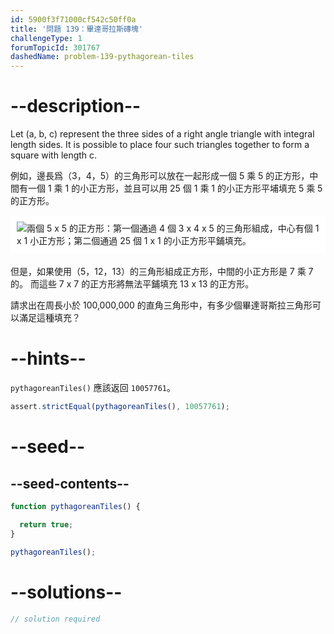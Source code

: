 ```yaml
---
id: 5900f3f71000cf542c50ff0a
title: '問題 139：畢達哥拉斯磚塊'
challengeType: 1
forumTopicId: 301767
dashedName: problem-139-pythagorean-tiles
---
```


# --description--

Let (a, b, c) represent the three sides of a right angle triangle with integral length sides. It is possible to place four such triangles together to form a square with length c.

例如，邊長爲（3，4，5）的三角形可以放在一起形成一個 5 乘 5 的正方形，中間有一個 1 乘 1 的小正方形，並且可以用 25 個 1 乘 1 的小正方形平埔填充 5 乘 5 的正方形。

<img alt="兩個 5 x 5 的正方形：第一個通過 4 個 3 x 4 x 5 的三角形組成，中心有個 1 x 1 小正方形；第二個通過 25 個 1 x 1 的小正方形平鋪填充。" src="https://cdn.freecodecamp.org/curriculum/project-euler/pythagorean-tiles.png" style="background-color: white; padding: 10px; display: block; margin-right: auto; margin-left: auto; margin-bottom: 1.2rem;" />

但是，如果使用（5，12，13）的三角形組成正方形，中間的小正方形是 7 乘 7 的。 而這些 7 x 7 的正方形將無法平鋪填充 13 x 13 的正方形。

請求出在周長小於 100,000,000 的直角三角形中，有多少個畢達哥斯拉三角形可以滿足這種填充？

# --hints--

`pythagoreanTiles()` 應該返回 `10057761`。

```js
assert.strictEqual(pythagoreanTiles(), 10057761);
```

# --seed--

## --seed-contents--

```js
function pythagoreanTiles() {

  return true;
}

pythagoreanTiles();
```

# --solutions--

```js
// solution required
```
